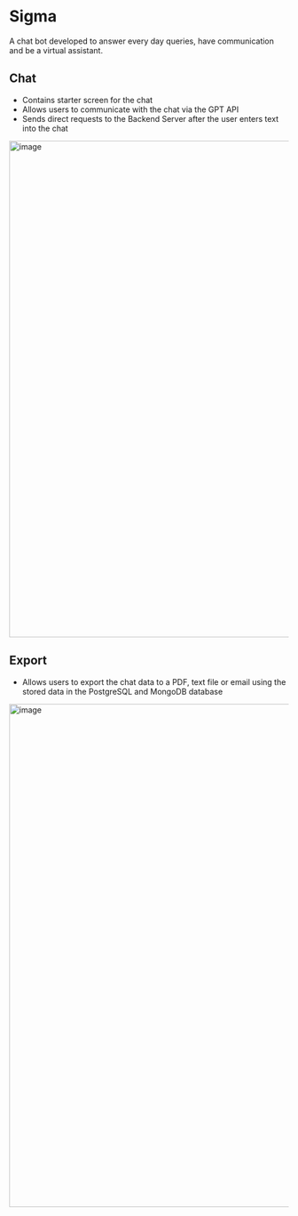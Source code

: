 # Sigma

A chat bot developed to answer every day queries, have communication and be a virtual assistant.

## Chat

-	Contains starter screen for the chat
-	Allows users to communicate with the chat via the GPT API
-	Sends direct requests to the Backend Server after the user enters text into the chat

<img width="893" alt="image" src="https://github.com/tahmid-saj/chat-sigma/assets/64264899/c25f9525-2f71-4315-969d-7b652bc19d31">

## Export

-	Allows users to export the chat data to a PDF, text file or email using the stored data in the PostgreSQL and MongoDB database

<img width="905" alt="image" src="https://github.com/tahmid-saj/chat-sigma/assets/64264899/61814b5d-e357-49ba-b0d7-7f56f3f97468">


